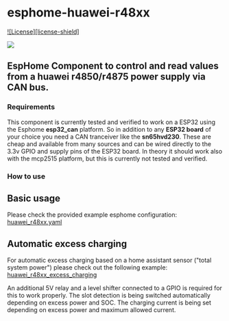 # esphome-huawei-r48xx

[![License][license-shield]](LICENSE)


<a href="https://www.buymeacoffee.com/mbsoftware"><img src="https://img.buymeacoffee.com/button-api/?text=Buy me a coffee&emoji=&slug=mbsoftware&button_colour=FFDD00&font_colour=000000&font_family=Cookie&outline_colour=000000&coffee_colour=ffffff" /></a>

## EspHome Component to control and read values from a huawei r4850/r4875 power supply via CAN bus.

### Requirements
This component is currently tested and verified to work on a ESP32 using the Esphome **esp32_can** platform. So in addition to any **ESP32 board** of your choice you need a CAN tranceiver like the **sn65hvd230**. These are cheap and available from many sources and can be wired directly to the 3.3v GPIO and supply pins of the ESP32 board.
In theory it should work also with the mcp2515 platform, but this is currently not tested and verified.

### How to use

## Basic usage
Please check the provided example esphome configuration:
[huawei_r48xx.yaml](huawei_r48xx.yaml)

## Automatic excess charging

For automatic excess charging based on a home assistant sensor ("total system power") please check out the following example:
[huawei_r48xx_excess_charging](huawei_r48xx_excess_charging.yaml)

An additional 5V relay and a level shifter connected to a GPIO is required for this to work properly. The slot detection is being switched automatically depending on excess power and SOC. The charging current is being set depending on excess power and maximum allowed current.
